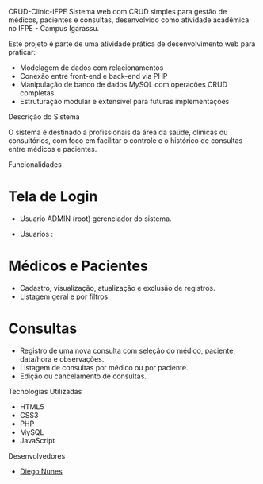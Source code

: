 CRUD-Clinic-IFPE
Sistema web com CRUD simples para gestão de médicos, pacientes e consultas, desenvolvido como atividade acadêmica no IFPE - Campus Igarassu.

Este projeto é parte de uma atividade prática de desenvolvimento web para praticar:
- Modelagem de dados com relacionamentos 
- Conexão entre front-end e back-end via PHP
- Manipulação de banco de dados MySQL com operações CRUD completas
- Estruturação modular e extensível para futuras implementações


Descrição do Sistema

O sistema é destinado a profissionais da área da saúde, clínicas ou consultórios, com foco em facilitar o controle e o histórico de consultas entre médicos e pacientes.


Funcionalidades

 # Tela de Login
- Usuario ADMIN (root) gerenciador do sistema.

- Usuarios :
 # Médicos e Pacientes
- Cadastro, visualização, atualização e exclusão de registros.
- Listagem geral e por filtros.
  
 # Consultas
- Registro de uma nova consulta com seleção do médico, paciente, data/hora e observações.
- Listagem de consultas por médico ou por paciente.
- Edição ou cancelamento de consultas.
 

Tecnologias Utilizadas

- HTML5 
- CSS3
- PHP
- MySQL
- JavaScript


Desenvolvedores

- [Diego Nunes](https://github.com/Diego-jpeg-27)
